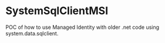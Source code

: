 # SystemSqlClientMSI
POC of how to use Managed Identity with older .net code using system.data.sqlclient.
